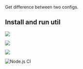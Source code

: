 Get difference between two configs.

## Install and run util

<a href="https://asciinema.org/a/299796" target="_blank"><img src="https://asciinema.org/a/299796.svg" /></a>

<a href="https://codeclimate.com/github/Yunique/frontend-project-lvl2/maintainability"><img src="https://api.codeclimate.com/v1/badges/0e5ec035d3632854018d/maintainability" /></a>

<a href="https://codeclimate.com/github/Yunique/frontend-project-lvl2/test_coverage"><img src="https://api.codeclimate.com/v1/badges/0e5ec035d3632854018d/test_coverage" /></a>

![Node.js CI](https://github.com/Yunique/frontend-project-lvl2/workflows/Node.js%20CI/badge.svg)
